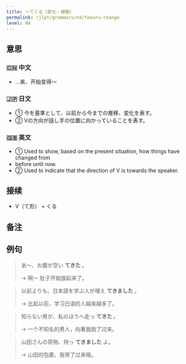 ```yaml
---
title: 〜てくる（変化・移動）
permalink: /jlpt/grammars/n4/tekuru-change
level: N4
---
```


## 意思

### 🇨🇳 中文

- ...来、开始变得〜

### 🇯🇵 日文

- ① 今を基準として、以前から今までの推移、変化を表す。
- ② Vの方向が話し手の位置に向かっていることを表す。

### 🇬🇧 英文

- ① Used to show, based on the present situation, how things have changed from
- before until now.
- ② Used to indicate that the direction of V is towards the speaker.

## 接续

- V（て形） + くる

## 备注


## 例句

> あ〜、お腹が空い **てきた** 。
>
> → 啊〜 肚子开始饿起来了。

> 以前よりも、日本語を学ぶ人が増え **てきました** 。
>
> → 比起以前，学习日语的人越来越多了。

> 知らない男が、私のほうへ走っ **てきた** 。
>
> → 一个不知名的男人，向著我跑了过来。

> 山田さんの荷物、持っ **てきました** よ。
>
> → 山田的包裹，我带了过来哦。

